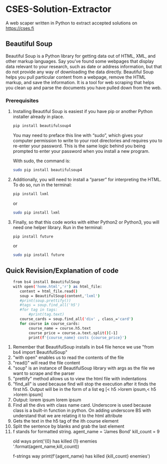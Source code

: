 # CSES-Solution-Extractor
A web scaper written in Python to extract accepted solutions on https://cses.fi
## Beautiful Soup
Beautiful Soup is a Python library for getting data out of HTML, XML, and other markup languages. Say you’ve found some webpages that display data relevant to your research, such as date or address information, but that do not provide any way of downloading the data directly. Beautiful Soup helps you pull particular content from a webpage, remove the HTML markup, and save the information. It is a tool for web scraping that helps you clean up and parse the documents you have pulled down from the web.
### Prerequisites
<ol>
<li>Installing Beautiful Soup is easiest if you have pip or another Python installer already in place.
  
```sh
pip install beautifulsoup4
```
You may need to preface this line with “sudo”, which gives your computer permission to write to your root directories and requires you to re-enter your password. This is the same logic behind you being prompted to enter your password when you install a new program.

With sudo, the command is:
```sh
sudo pip install beautifulsoup4
```
</li>
<li>
Additionally, you will need to install a “parser” for interpreting the HTML. To do so, run in the terminal:
  
```sh
pip install lxml
```
or

```sh
sudo pip install lxml
```
</li>

<li>
Finally, so that this code works with either Python2 or Python3, you will need one helper library. Run in the terminal:
  
```sh
pip install future
```
or
```sh
sudo pip install future
```  
</li>
</ol>

## Quick Revision/Explanation of code

<ol>
  
  ```sh
from bs4 install BeautifulSoup
with open('home.html','r') as html_file:
     content = html_file.read()
     soup = BeautifulSoup(content,'lxml')
     #print(soup.prettify())
     #tags = soup.find_all('h5')
     #for tag in tags:
         #print(tag.text)
     course_cards = soup.find_all('div' , class_='card')
     for course in course_cards:
         course_name = course.h5.text
         course price = course.a.text.split()[-1]
         print(f'{course_name} costs {course_price}')
```
  <li>Remember that BeautifulSoup installs in bs4 file hence we use "from bs4 import BeautifulSoup"</li>
  <li>"with open" enables us to read the contents of the file</li>
  <li>"read()" will read the file content</li>
  <li>"soup" is an instance of BeautifulSoup library with args as the file we want to scrape and the parser</li>
  <li>"prettify" method allows us to view the html file with indentations</li>
  <li>"find_all" is used because find will stop the execution after it finds the first h5. Output will be in the form of a list eg [< h5 >lorem ipsum</h5>,< h5 >lorem ipsum</h5>]</li>
  <li>Output:
      lorem ipsum
      lorem ipsum</li>
  <li>Find all the divs with class name card. Underscore is used because class is a built-in function in python. On adding underscore BS with understand that we are relating it to the html attribute</li>
  <li>Gets the text in the h5 tag of the ith course element</li> 
  <li>Split the sentence by blanks and grab the last element</li>
  <li> f stands for formatted string. 
  agent_name = 'James Bond'
kill_count = 9

old ways
print('{0} has killed {1} enemies '.format(agent_name,kill_count))

f-strings way
print(f'{agent_name} has killed {kill_count} enemies')</li>
